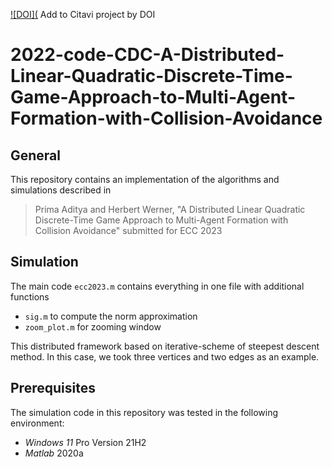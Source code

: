 [![DOI](]() Add to Citavi project by DOI
# 2022-code-CDC-A-Distributed-Linear-Quadratic-Discrete-Time-Game-Approach-to-Multi-Agent-Formation-with-Collision-Avoidance

## General
This repository contains an implementation of the algorithms and simulations described in 
> Prima Aditya and Herbert Werner, "A Distributed Linear Quadratic Discrete-Time Game Approach to Multi-Agent Formation with Collision Avoidance" submitted for ECC 2023

## Simulation
The main code `ecc2023.m` contains everything in one file with additional functions
- `sig.m` to compute the norm approximation
- `zoom_plot.m` for zooming window 

This distributed framework based on iterative-scheme of steepest descent method. In this case, we took three vertices and two edges as an example. 

## Prerequisites
The simulation code in this repository was tested in the following environment:
- *Windows 11* Pro Version 21H2
- *Matlab* 2020a
